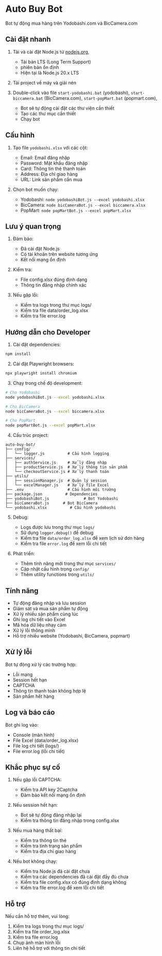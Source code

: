 # Auto Buy Bot

Bot tự động mua hàng trên Yodobashi.com và BicCamera.com

## Cài đặt nhanh

1. Tải và cài đặt Node.js từ [nodejs.org](https://nodejs.org/), 
   - Tải bản LTS (Long Term Support) 
   - phiên bản ổn định
   - Hiện tại là Node.js 20.x LTS

2. Tải project về máy và giải nén

3. Double-click vào file `start-yodobashi.bat` (yodobashi), `start-biccamera.bat` (BicCamera.com), `start-popMart.bat` (popmart.com), 
   - Bot sẽ tự động cài đặt các thư viện cần thiết
   - Tạo các thư mục cần thiết
   - Chạy bot

## Cấu hình

1. Tạo file `yodobashi.xlsx` với các cột:
   - Email: Email đăng nhập
   - Password: Mật khẩu đăng nhập
   - Card: Thông tin thẻ thanh toán
   - Address: Địa chỉ giao hàng
   - URL: Link sản phẩm cần mua

2. Chọn bot muốn chạy:
   - Yodobashi: `node yodobashiBot.js --excel yodobashi.xlsx`
   - BicCamera: `node bicCameraBot.js --excel biccamera.xlsx`
   - PopMart: `node popMartBot.js --excel popMart.xlsx`

## Lưu ý quan trọng

1. Đảm bảo:
   - Đã cài đặt Node.js
   - Có tài khoản trên website tương ứng
   - Kết nối mạng ổn định

2. Kiểm tra:
   - File config.xlsx đúng định dạng
   - Thông tin đăng nhập chính xác

3. Nếu gặp lỗi:
   - Kiểm tra logs trong thư mục logs/
   - Kiểm tra file data/order_log.xlsx
   - Kiểm tra file error.log

## Hướng dẫn cho Developer

1. Cài đặt dependencies:
```bash
npm install
```

2. Cài đặt Playwright browsers:
```bash
npx playwright install chromium
```

3. Chạy trong chế độ development:
```bash
# Cho Yodobashi
node yodobashiBot.js --excel yodobashi.xlsx

# Cho BicCamera
node bicCameraBot.js --excel biccamera.xlsx

# Cho PopMart
node popMartBot.js --excel popMart.xlsx
```

4. Cấu trúc project:
```
auto-buy-bot/
├── config/
│   └── logger.js          # Cấu hình logging
├── services/
│   ├── authService.js     # Xử lý đăng nhập
│   ├── productService.js  # Xử lý thông tin sản phẩm
│   └── checkoutService.js # Xử lý thanh toán
├── utils/
│   ├── sessionManager.js  # Quản lý session
│   └── excelManager.js    # Xử lý file Excel
├── .env                   # Cấu hình môi trường
├── package.json          # Dependencies
├── yodobashiBot.js               # Bot Yodobashi
├── bicCameraBot.js      # Bot BicCamera
└── yodobashi.xlsx          # Cấu hình yodobashi
```

5. Debug:
   - Logs được lưu trong thư mục `logs/`
   - Sử dụng `logger.debug()` để debug
   - Kiểm tra file `data/order_log.xlsx` để xem lịch sử đơn hàng
   - Kiểm tra file `error.log` để xem lỗi chi tiết

6. Phát triển:
   - Thêm tính năng mới trong thư mục `services/`
   - Cập nhật cấu hình trong `config/`
   - Thêm utility functions trong `utils/`

## Tính năng

- Tự động đăng nhập và lưu session
- Giám sát và mua sản phẩm tự động
- Xử lý nhiều sản phẩm cùng lúc
- Ghi log chi tiết vào Excel
- Mã hóa dữ liệu nhạy cảm
- Xử lý lỗi thông minh
- Hỗ trợ nhiều website (Yodobashi, BicCamera, popmart)

## Xử lý lỗi

Bot tự động xử lý các trường hợp:
- Lỗi mạng
- Session hết hạn
- CAPTCHA
- Thông tin thanh toán không hợp lệ
- Sản phẩm hết hàng

## Log và báo cáo

Bot ghi log vào:
- Console (màn hình)
- File Excel (data/order_log.xlsx)
- File log chi tiết (logs/)
- File error.log (lỗi chi tiết)

## Khắc phục sự cố

1. Nếu gặp lỗi CAPTCHA:
   - Kiểm tra API key 2Captcha
   - Đảm bảo kết nối mạng ổn định

2. Nếu session hết hạn:
   - Bot sẽ tự động đăng nhập lại
   - Kiểm tra thông tin đăng nhập trong config.xlsx

3. Nếu mua hàng thất bại:
   - Kiểm tra thông tin thẻ
   - Kiểm tra tình trạng sản phẩm
   - Kiểm tra địa chỉ giao hàng

4. Nếu bot không chạy:
   - Kiểm tra Node.js đã cài đặt chưa
   - Kiểm tra các dependencies đã cài đặt đầy đủ chưa
   - Kiểm tra file config.xlsx có đúng định dạng không
   - Kiểm tra file error.log để xem lỗi chi tiết

## Hỗ trợ

Nếu cần hỗ trợ thêm, vui lòng:
1. Kiểm tra logs trong thư mục logs/
2. Kiểm tra file order_log.xlsx
3. Kiểm tra file error.log
4. Chụp ảnh màn hình lỗi
5. Liên hệ hỗ trợ với thông tin chi tiết 